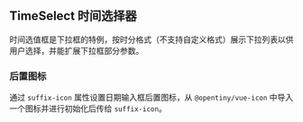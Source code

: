 <div class="demo-header">
<p class="overviewicon">
  <span class="wapi-form-droptimes"/>
</p>

## TimeSelect 时间选择器

<nova-uxlink widget-name="DropTimes"></nova-uxlink>

时间选值框是下拉框的特例，按时分格式（不支持自定义格式）展示下拉列表以供用户选择，并能扩展下拉框部分参数。
</div>

### 后置图标

通过 `suffix-icon` 属性设置日期输入框后置图标，从 `@opentiny/vue-icon` 中导入一个图标并进行初始化后传给 `suffix-icon`。

<nova-demo-view link="time-select/suffix-icon.vue"></nova-demo-view>
